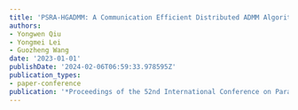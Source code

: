 ```yaml
---
title: 'PSRA-HGADMM: A Communication Efficient Distributed ADMM Algorithm'
authors:
- Yongwen Qiu
- Yongmei Lei
- Guozheng Wang
date: '2023-01-01'
publishDate: '2024-02-06T06:59:33.978595Z'
publication_types:
- paper-conference
publication: '*Proceedings of the 52nd International Conference on Parallel Processing*'
---
```

